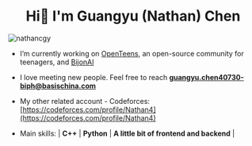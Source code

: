<h1 align="center">Hi👋 I'm Guangyu (Nathan) Chen</h1>

<p align="left"> <img src="https://komarev.com/ghpvc/?username=nathancgy&label=Profile%20views&color=0e75b6&style=flat" alt="nathancgy" /> </p>

- I’m currently working on [OpenTeens](https://openteens.org/home), an open-source community for teenagers, and [BijonAI](https://github.com/BijonAI)

- I love meeting new people. Feel free to reach **guangyu.chen40730-biph@basischina.com**

- My other related account - Codeforces: [https://codeforces.com/profile/Nathan4](https://codeforces.com/profile/Nathan4)

- Main skills: | **C++** | **Python** | **A little bit of frontend and backend** |
